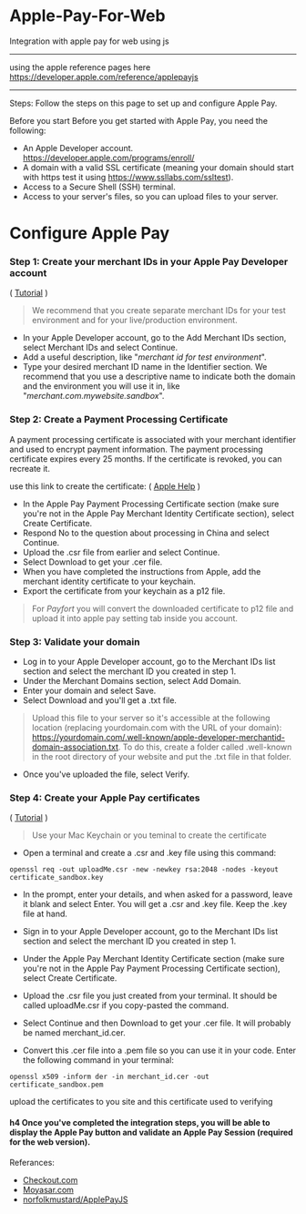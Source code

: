 # Apple-Pay-For-Web
Integration with apple pay for web using js

----------------

using the apple reference pages here https://developer.apple.com/reference/applepayjs

----------------
Steps:
Follow the steps on this page to set up and configure Apple Pay.

Before you start
Before you get started with Apple Pay, you need the following:

- An Apple Developer account. https://developer.apple.com/programs/enroll/
- A domain with a valid SSL certificate (meaning your domain should start with https test it using https://www.ssllabs.com/ssltest).
- Access to a Secure Shell (SSH) terminal.
- Access to your server's files, so you can upload files to your server.



# Configure Apple Pay

### Step 1: Create your merchant IDs in your Apple Pay Developer account
( [Tutorial](https://www.youtube.com/watch?v=tyleAQpV3pg) )

> We recommend that you create separate merchant IDs for your test environment and for your live/production environment.

- In your Apple Developer account, go to the Add Merchant IDs section, select Merchant IDs and select Continue.
- Add a useful description, like "_merchant id for test environment_".
- Type your desired merchant ID name in the Identifier section. We recommend that you use a descriptive name to indicate both the domain and the environment you will use it in, like "_merchant.com.mywebsite.sandbox_".

### Step 2: Create a Payment Processing Certificate

A payment processing certificate is associated with your merchant identifier and used to encrypt payment information. The payment processing certificate expires every 25 months. If the certificate is revoked, you can recreate it.

use this link to create the certificate: ( [Apple Help](https://help.apple.com/developer-account/#/devbfa00fef7?sub=devf31990e3f) )

- In the Apple Pay Payment Processing Certificate section (make sure you're not in the Apple Pay Merchant Identity Certificate section), select Create Certificate.
- Respond No to the question about processing in China and select Continue.
- Upload the .csr file from earlier and select Continue.
- Select Download to get your .cer file.
- When you have completed the instructions from Apple, add the merchant identity certificate to your keychain.
- Export the certificate from your keychain as a p12 file.

> For _Payfort_ you will convert the downloaded certificate to p12 file and upload it into apple pay setting tab inside you account.


### Step 3: Validate your domain

- Log in to your Apple Developer account, go to the Merchant IDs list section and select the merchant ID you created in step 1.
- Under the Merchant Domains section, select Add Domain.
- Enter your domain and select Save.
- Select Download and you'll get a .txt file.
> Upload this file to your server so it's accessible at the following location (replacing yourdomain.com with the URL of your domain): https://yourdomain.com/.well-known/apple-developer-merchantid-domain-association.txt. To do this, create a folder called .well-known in the root directory of your website and put the .txt file in that folder.

- Once you've uploaded the file, select Verify.


### Step 4: Create your Apple Pay certificates
( [Tutorial](https://www.youtube.com/watch?v=3jcQ4qkR8xU) )

> Use your Mac Keychain or you teminal to create the certificate

- Open a terminal and create a .csr and .key file using this command:

```
openssl req -out uploadMe.csr -new -newkey rsa:2048 -nodes -keyout certificate_sandbox.key
```

- In the prompt, enter your details, and when asked for a password, leave it blank and select Enter. You will get a .csr and .key file. Keep the .key file at hand.

- Sign in to your Apple Developer account, go to the Merchant IDs list section and select the merchant ID you created in step 1.

- Under the Apple Pay Merchant Identity Certificate section (make sure you're not in the Apple Pay Payment Processing Certificate section), select Create Certificate.

- Upload the .csr file you just created from your terminal. It should be called uploadMe.csr if you copy-pasted the command.

- Select Continue and then Download to get your .cer file. It will probably be named merchant_id.cer.

- Convert this .cer file into a .pem file so you can use it in your code. Enter the following command in your terminal:

```
openssl x509 -inform der -in merchant_id.cer -out certificate_sandbox.pem
```


upload the certificates to you site and this certificate used to verifying 

#### h4 Once you've completed the integration steps, you will be able to display the Apple Pay button and validate an Apple Pay Session (required for the web version).

Referances:
- [Checkout.com](https://www.checkout.com/docs/payments/payment-methods/wallets/apple-pay/set-up-apple-pay)
- [Moyasar.com](https://moyasar.com/docs/tutorials/apple-pay-setup/)
- [norfolkmustard/ApplePayJS](https://github.com/norfolkmustard/ApplePayJS)

